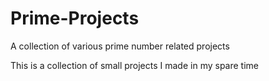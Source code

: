 # Prime-Projects
A collection of various prime number related projects

This is a collection of small projects I made in my spare time
